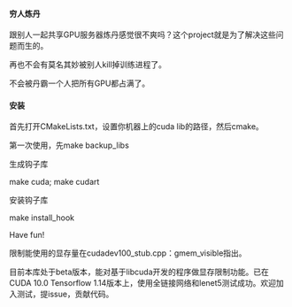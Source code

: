 #### 穷人炼丹

跟别人一起共享GPU服务器炼丹感觉很不爽吗？这个project就是为了解决这些问题而生的。

再也不会有莫名其妙被别人kill掉训练进程了。

不会被丹霸一个人把所有GPU都占满了。

#### 安装
首先打开CMakeLists.txt，设置你机器上的cuda lib的路径，然后cmake。

第一次使用，先make backup_libs

生成钩子库

make cuda; make cudart

安装钩子库

make install_hook

Have fun!

限制能使用的显存量在cudadev100_stub.cpp：gmem_visible指出。

目前本库处于beta版本，能对基于libcuda开发的程序做显存限制功能。已在CUDA 10.0 Tensorflow 1.14版本上，使用全链接网络和lenet5测试成功。欢迎加入测试，提issue，贡献代码。